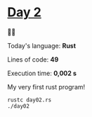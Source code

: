 # [Day 2](https://adventofcode.com/2023/day/2) 
:gift::gift:

Today's language: **Rust**

Lines of code: **49**

Execution time: **0,002 s**

My very first rust program!

```shell
rustc day02.rs
./day02
```
<!-- my very first rust program -->
